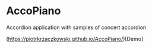 # AccoPiano
Accordion application with samples of concert accordion

(https://piotrkrzaczkowski.github.io/AccoPiano/)[Demo]
